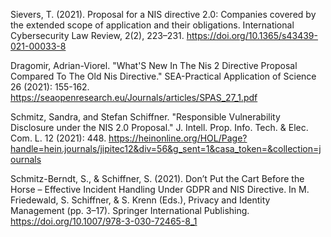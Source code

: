 

Sievers, T. (2021). Proposal for a NIS directive 2.0: Companies covered by the extended scope of application and their obligations. International Cybersecurity Law Review, 2(2), 223–231. https://doi.org/10.1365/s43439-021-00033-8

Dragomir, Adrian-Viorel. "What'S New In The Nis 2 Directive Proposal Compared To The Old Nis Directive." SEA-Practical Application of Science 26 (2021): 155-162.  https://seaopenresearch.eu/Journals/articles/SPAS_27_1.pdf

Schmitz, Sandra, and Stefan Schiffner. "Responsible Vulnerability Disclosure under the NIS 2.0 Proposal." J. Intell. Prop. Info. Tech. & Elec. Com. L. 12 (2021): 448. https://heinonline.org/HOL/Page?handle=hein.journals/jipitec12&div=56&g_sent=1&casa_token=&collection=journals

Schmitz-Berndt, S., & Schiffner, S. (2021). Don’t Put the Cart Before the Horse – Effective Incident Handling Under GDPR and NIS Directive. In M. Friedewald, S. Schiffner, & S. Krenn (Eds.), Privacy and Identity Management (pp. 3–17). Springer International Publishing. https://doi.org/10.1007/978-3-030-72465-8_1
